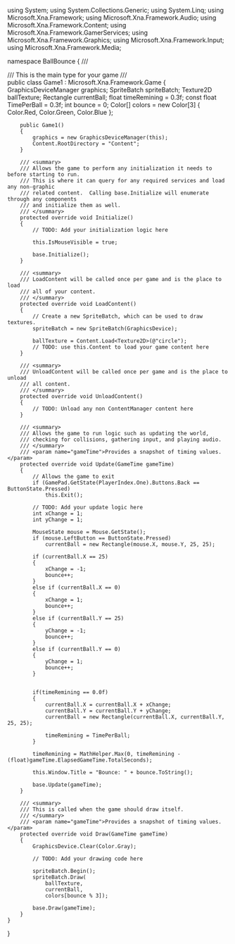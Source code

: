 using System;
using System.Collections.Generic;
using System.Linq;
using Microsoft.Xna.Framework;
using Microsoft.Xna.Framework.Audio;
using Microsoft.Xna.Framework.Content;
using Microsoft.Xna.Framework.GamerServices;
using Microsoft.Xna.Framework.Graphics;
using Microsoft.Xna.Framework.Input;
using Microsoft.Xna.Framework.Media;

namespace BallBounce
{
    /// <summary>
    /// This is the main type for your game
    /// </summary>
    public class Game1 : Microsoft.Xna.Framework.Game
    {
        GraphicsDeviceManager graphics;
        SpriteBatch spriteBatch;
        Texture2D ballTexture;
        Rectangle currentBall;
        float timeRemining = 0.3f;
        const float TimePerBall = 0.3f;
        int bounce = 0;
        Color[] colors = new Color[3] { Color.Red, Color.Green, Color.Blue };

        public Game1()
        {
            graphics = new GraphicsDeviceManager(this);
            Content.RootDirectory = "Content";
        }

        /// <summary>
        /// Allows the game to perform any initialization it needs to before starting to run.
        /// This is where it can query for any required services and load any non-graphic
        /// related content.  Calling base.Initialize will enumerate through any components
        /// and initialize them as well.
        /// </summary>
        protected override void Initialize()
        {
            // TODO: Add your initialization logic here

            this.IsMouseVisible = true;

            base.Initialize();
        }

        /// <summary>
        /// LoadContent will be called once per game and is the place to load
        /// all of your content.
        /// </summary>
        protected override void LoadContent()
        {
            // Create a new SpriteBatch, which can be used to draw textures.
            spriteBatch = new SpriteBatch(GraphicsDevice);

            ballTexture = Content.Load<Texture2D>(@"circle");
            // TODO: use this.Content to load your game content here
        }

        /// <summary>
        /// UnloadContent will be called once per game and is the place to unload
        /// all content.
        /// </summary>
        protected override void UnloadContent()
        {
            // TODO: Unload any non ContentManager content here
        }

        /// <summary>
        /// Allows the game to run logic such as updating the world,
        /// checking for collisions, gathering input, and playing audio.
        /// </summary>
        /// <param name="gameTime">Provides a snapshot of timing values.</param>
        protected override void Update(GameTime gameTime)
        {
            // Allows the game to exit
            if (GamePad.GetState(PlayerIndex.One).Buttons.Back == ButtonState.Pressed)
                this.Exit();

            // TODO: Add your update logic here
            int xChange = 1;
            int yChange = 1;

            MouseState mouse = Mouse.GetState();
            if (mouse.LeftButton == ButtonState.Pressed)
                currentBall = new Rectangle(mouse.X, mouse.Y, 25, 25);

            if (currentBall.X == 25)
            {
                xChange = -1;
                bounce++;
            }
            else if (currentBall.X == 0)
            {
                xChange = 1;
                bounce++;
            }
            else if (currentBall.Y == 25)
            {
                yChange = -1;
                bounce++;
            }
            else if (currentBall.Y == 0)
            {
                yChange = 1;
                bounce++;
            }


            if(timeRemining == 0.0f)
            {
                currentBall.X = currentBall.X + xChange;
                currentBall.Y = currentBall.Y + yChange;
                currentBall = new Rectangle(currentBall.X, currentBall.Y, 25, 25);

                timeRemining = TimePerBall;
            }

            timeRemining = MathHelper.Max(0, timeRemining - (float)gameTime.ElapsedGameTime.TotalSeconds);

            this.Window.Title = "Bounce: " + bounce.ToString();

            base.Update(gameTime);
        }

        /// <summary>
        /// This is called when the game should draw itself.
        /// </summary>
        /// <param name="gameTime">Provides a snapshot of timing values.</param>
        protected override void Draw(GameTime gameTime)
        {
            GraphicsDevice.Clear(Color.Gray);

            // TODO: Add your drawing code here

            spriteBatch.Begin(); 
            spriteBatch.Draw(
                ballTexture,
                currentBall,
                colors[bounce % 3]);

            base.Draw(gameTime);
        }
    }
}

